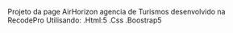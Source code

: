 Projeto da page AirHorizon agencia de Turismos desenvolvido na RecodePro
Utilisando:
.Html:5
.Css
.Boostrap5